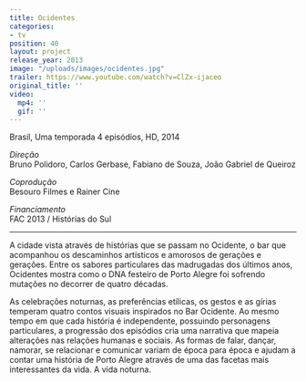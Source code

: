 ```yaml
---
title: Ocidentes
categories:
- tv
position: 40
layout: project
release_year: 2013
image: "/uploads/images/ocidentes.jpg"
trailer: https://www.youtube.com/watch?v=ClZx-ijaceo
original_title: ''
video:
  mp4: ''
  gif: ''
---
```


Brasil, Uma temporada 4 episódios, HD, 2014

_Direção_  
Bruno Polidoro, Carlos Gerbase, Fabiano de Souza, João Gabriel de Queiroz

_Coprodução_  
Besouro Filmes e Rainer Cine

_Financiamento_  
FAC 2013 / Histórias do Sul

---

A cidade vista através de histórias que se passam no Ocidente, o bar que acompanhou os descaminhos artísticos e amorosos de gerações e gerações. Entre os sabores particulares das madrugadas dos últimos anos, Ocidentes mostra como o DNA festeiro de Porto Alegre foi sofrendo mutações no decorrer de quatro décadas.

As celebrações noturnas, as preferências etílicas, os gestos e as gírias temperam quatro contos visuais inspirados no Bar Ocidente. Ao mesmo tempo em que cada história é independente, possuindo personagens particulares, a progressão dos episódios cria uma narrativa que mapeia alterações nas relações humanas e sociais. As formas de falar, dançar, namorar, se relacionar e comunicar variam de época para época e ajudam a contar uma história de Porto Alegre através de uma das facetas mais interessantes da vida. A vida noturna.
